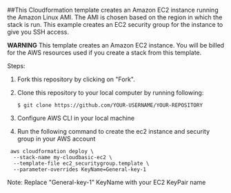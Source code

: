 ##This Cloudformation template creates an Amazon EC2 instance running the Amazon Linux AMI. The AMI is chosen based on the region in which the stack is run. This example creates an EC2 security group for the instance to give you SSH access. 

**WARNING** This template creates an Amazon EC2 instance. You will be billed for the AWS resources used if you create a stack from this template.


Steps:
1. Fork this repository by clicking on "Fork". 
2. Clone this repository to your local computer by running following:

   ```$ git clone https://github.com/YOUR-USERNAME/YOUR-REPOSITORY```
3. Configure AWS CLI in your local machine
4. Run the following command to create the ec2 instance and security group in your AWS account


```
 aws cloudformation deploy \
  --stack-name my-cloudbasic-ec2 \
  --template-file ec2_securitygroup.template \
  --parameter-overrides KeyName=General-key-1
  ```

  Note: Replace "General-key-1" KeyName with your EC2 KeyPair name
